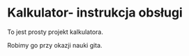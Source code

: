 # Kalkulator- instrukcja obsługi

To jest prosty projekt kalkulatora.

Robimy go przy okazji nauki gita. 
